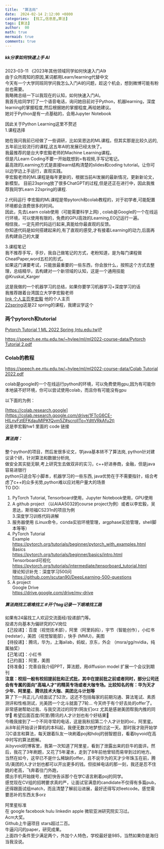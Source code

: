 ```yaml
---
title:  "算法岗"
date:  2024-02-14 2:12:00 +0800
categories:  [找工,信息差,算法] 
tags: [算法]     
author:  00                    
math: true
mermaid: true
comments: true
---
```

##### kk分享如何快速上手 AI
2023-03-11
《2023年其他领域同学如何快速入门AI》<br>
由于众所周知的原因,某词都用Learn/learning代替中文<br>
今天有一个大学同班同学问我怎么入门Al的问题，趁这个机会，想到微博可能有粉丝也需要。<br>
我略微总结一下以我现在的认知，如何快速入门Al。<br>
我首先给同学打了一个语音电话，询问她目前对于Python，机器learning，深度learning的掌握程度,然后根据她的掌握程度,再给她建议。<br>
她对于Python是有一点基础的，会用Jupyter Notebook<br>

因此关于Python Learning这里不赘述<br>
1.课程选择<br>

她在我问我前已经做了一些调研，比如吴恩达的ML课程。但其实那是比较久远的,五年前比较流行的课程,这五年Al的发展已经太快了。<br>
我最推荐的是台大李宏毅老师的Machine Learning课程。<br>
但是凡Learn Coding不要一开始耽想到=有视频,手写记笔记。<br>
最高效的Learning方式是直接learn结构清楚的slides和coding tutorial。让你可以边学边上手运行，直观实践。<br>
李宏毅老师的ML课程是每年更新的，根据当前AI发展的最新情况，更新新论文，新模型。
目前23spring放了很多ChatGPT的过程,但是还正在进行中，因此我推荐我同学Learn 22spring的课程.<br>

2.代码运行
李宏毅的ML课程是带pytorch和colab教程的，对于初学者,可能配置环境都会浪费很多的时间。<br>
因此，先去Learn colab使用（可能需要科学上网) , colab是Google的一个在线运行环境，可以使用有限的，免费的GPU高效的Learning,EO记运行一遍。<br>
相信我，一定先把代码运行起来,真能给你最直观的反馈。<br>
你知道代码是如何搭建起来的,有了直观的感受,才有接着Learning的动力,后面再去构建自己的大厦<br>

3.课程笔记<br>
我不推荐手写，手抄，我自己做笔记的方式，老粉知道，是为每门课程做CheatPaper,word五栏的形式。<br>
如果这门课要考试，只能放最重要的一些东西，你会放什么，按照这个方式去整理，总结精华，去构建对一个新领域的认知，这是一个通用技能<br>
@Kruskal_Karger<br>

这是我做的一个机器学习的总结，如果你要学习机器学习+深度学习的话<br>
我推荐跟着台湾国立大学李宏毅老师<br>
[link 个人主页李宏毅](http://speech.ee.ntu.edu.tw/~hylee/index/.php) 他的个人主页<br>
[22spring](https://speech.ee.ntu.edu.tw/~hylee/ml/2022-spring.php)这是22 spring的课程，我建议学这个<br>

### 两个pytorch和tutorial<br>

[Pytorch Tutorial 1 ML 2022 Spring (ntu.edu.tw)P](https://speech.ee.ntu.edu.tw/~hylee/ml/ml2022-course-data/Pytorch%20Tutorial%201.pdf)<br>

[https://speech.ee.ntu.edu.tw/~hylee/ml/ml2022-course-data/Pytorch Tutorial 2.pdf](https://speech.ee.ntu.edu.tw/~hylee/ml/ml2022-course-data/Pytorch%20Tutorial%202.pdf)<br>

### Colab的教程<br>

[https://speech.ee.ntu.edu.tw/~hylee/ml/ml2022-course-data/Colab Tutorial 2022.pdf](https://speech.ee.ntu.edu.tw/~hylee/ml/ml2022-course-data/Colab%20Tutorial%202022.pdf)<br>

colab是google的一个在线运行python的环境，可以免费使用gpu,因为有可能你本地装不好环境，你可以尝试使用colab，而且你有可能没有gpu<br>

以下面的为例：<br>

[https://colab.research.google](https://colab.research.google.com/drive/1FTcG6CE-HILnvFztEFKdauMIPKfQvm5Z#scrollTo=YdttVRkAfu2t)<br>
这是李宏毅hw1 里面的 code 链接<br>

##### 算法岗：<br>
整个python的项目，然后发很多论文，学java基本转不了算法岗, python针对建议读个研，针对算法和数据分析岗,<br>
做安全其实挺无聊,考上研究生去做双非的实习，c++好进券商，金融，但是java容易进银行<br>
python只适合写小脚本，机器学习的一些东西, java优势在于不需要指针，结合考虑了c++的众多劣势,python难以应对用户量大的场景<br>
TO DO:<br>

1. PyTorch Tutorial, Tensorboard使用，Jupyter Notebook使用，GPU使用<br>
2. A github project （以AIAA5032的course project为例）或者以李宏毅，吴恩达，斯坦福CS231n的项目为例<br>
3.深度学习训练代码讲解<br>
3. 服务器使用 (Linux命令，conda实验环境管理，argphase实验管理，shell脚本等等）<br>
4. PyTorch Tutorial<br>
Example<br>
https://pytorch.org/tutorials/beginner/pytorch_with_examples.html<br>
Basics<br>
https://pytorch.org/tutorials/beginner/basics/intro.html<br>
Tensorboard可视化<br>
https://pytorch.org/tutorials/intermediate/tensorboard_tutorial.html<br>
理论知识补充：深度学习500问<br>
https://github.com/scutan90/DeepLearning-500-questions<br>
5. A project<br>
Google Drive<br>
https://drive.google.com/drive/my-drive<br>


##### 算法岗找工艰难找工＃开个tag记录一下艰难找工路 <br>
如果有24届找工人欢迎交流面经/投递部门等。<br>
投递方向基本为偏研究的CV岗位<br>
【己投递】：百度（视觉技术部），阿里（阿里妈妈），宇节（智能创作），小红书 (redstar），美团（视觉智能部），快手 (MMU)，美图<br>
【待投递】：腾讯，华为，上海ailab，蚂蚁，京东，外企 （msra/gg/nvidia，纯属抽奖）<br>
【己笔试】：小红书<br>
【己约面】：阿里，美图<br>
【待准备】：完善自我介绍PPT，算法题，用diffusion model 扩展一个会议到期刊<br>
**注意：校招一般有校招提前批和正式批，其中在提前批之前或者同时，部分公司还会有专属的面向"高端人才"的精英专场或者大咖专场。比较知名的有：华为天才少年、阿里星、腾讯技术大咖、美团北斗计划等**<br>
算了下一共正儿八经面试了52次，这还不包括每家的前期沟通、算法笔试、素质测评和性格测试，光美团一个北斗就面了7轮... 今天终于有个好去处的offer了。<br>
非常感谢帮助过我、与我交流过的同学/网友们orz 尤其是感谢美团帮我内推的同学🙏 希望后面百度/阿里/腾讯的人才计划也有个好结果🙏<br>
今晚我接到了一个不同寻常的电话，这是我秋招第二个人才计划的oc，阿里星。<br>
从8年前开始读计算机的本科起，我便无数次地梦想过这一天。那时我才刚开始学习C语言和算法，每天跟着队友一块刷着poj和hdoj的弱智题目，看着byvoid在高中时写的算法题解。<br>
从byvoid的博客里，我第一次知道了阿里星，看到了泄露出来的巨牛的面评。然后，我花了3年刷题，又花了5年灌水，走到了8年前他曾轻而易举到过的地方。<br>
当然在如今，这早已不是什么稀缺的offer，且不说华为的天才少年珠玉在前，腾讯/美团的人才计划也都可以开出更多的钱。但挂掉电话的那一刻，我还是忍不住跳的老高，飞奔着往门外跑，<br>
摸出手机开始拨号，想赶快告诉那个在学C语言刷着poj的同学。<br>
感觉现在CV组的招聘要求真的严，让面试官满意的candidate不仅得有多篇pub，还得跟面试组match，而且清楚了解前沿进展，最好还得写对leetcode。感觉需要恶补的东西太多orz<br>

阿里星标准<br>
在 google facebook hulu linkedin apple 微软亚洲研究院实习过。<br>
Acm大奖。<br>
Github上牛逼项目 stars超过二百。<br>
牛逼闪闪的paper，研究成果。<br>
上面四个条件至少满足两个，外加个人特色，学校最好是985，当然如果你是海归当我没说。<br>


